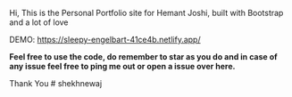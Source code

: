 Hi, This is the Personal Portfolio site for Hemant Joshi, built with Bootstrap and a lot of love

DEMO: https://sleepy-engelbart-41ce4b.netlify.app/

**Feel free to use the code, do remember to star as you do and in case of any issue feel free to ping me out or open a issue over here.**

Thank You
#   s h e k h n e w a j  
 